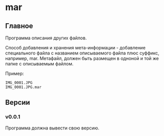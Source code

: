 # mar

## Главное
Программа описания других файлов.

Способ добавления и хранения мета-информации - добавление специального файла с названием описываемого файла плюс суффикс, например, mar. Метафайл, должен быть размещен в одноной и той же папке с описываемым файлом.

Пример:
```
IMG_0001.JPG
IMG_0001.JPG.mar
```

## Версии
### v0.0.1
Программа должна вывести свою версию.
